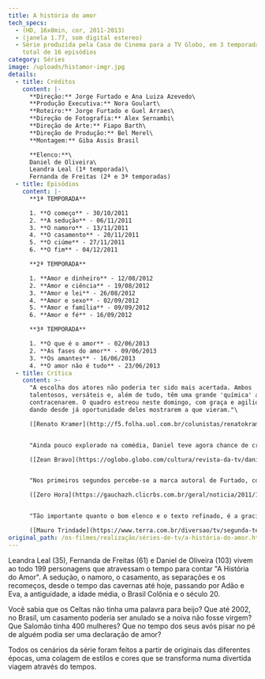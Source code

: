 ```yaml
---
title: A história do amor
tech_specs:
  - (HD, 16x8min, cor, 2011-2013)
  - (janela 1.77, som digital estereo)
  - Série produzida pela Casa de Cinema para a TV Globo, em 3 temporadas, com um
    total de 16 episódios
category: Séries
image: /uploads/histamor-imgr.jpg
details:
  - title: Créditos
    content: |-
      **Direção:** Jorge Furtado e Ana Luiza Azevedo\
      **Produção Executiva:** Nora Goulart\
      **Roteiro:** Jorge Furtado e Guel Arraes\
      **Direção de Fotografia:** Alex Sernambi\
      **Direção de Arte:** Fiapo Barth\
      **Direção de Produção:** Bel Merel\
      **Montagem:** Giba Assis Brasil

      **Elenco:**\
      Daniel de Oliveira\
      Leandra Leal (1ª temporada)\
      Fernanda de Freitas (2ª e 3ª temporadas)
  - title: Episódios
    content: |-
      **1ª TEMPORADA**

      1. **O começo** - 30/10/2011
      2. **A sedução** - 06/11/2011
      3. **O namoro** - 13/11/2011
      4. **O casamento** - 20/11/2011
      5. **O ciúme** - 27/11/2011
      6. **O fim** - 04/12/2011

      **2ª TEMPORADA**

      1. **Amor e dinheiro** - 12/08/2012
      2. **Amor e ciência** - 19/08/2012
      3. **Amor e lei** - 26/08/2012
      4. **Amor e sexo** - 02/09/2012
      5. **Amor e família** - 09/09/2012
      6. **Amor e fé** - 16/09/2012

      **3ª TEMPORADA**

      1. **O que é o amor** - 02/06/2013
      2. **As fases do amor** - 09/06/2013
      3. **Os amantes** - 16/06/2013
      4. **O amor não é tudo** - 23/06/2013
  - title: Crítica
    content: >-
      "A escolha dos atores não poderia ter sido mais acertada. Ambos
      talentosos, versáteis e, além de tudo, têm uma grande 'química' ao
      contracenarem. O quadro estreou neste domingo, com graça e agilidade,
      dando desde já oportunidade deles mostrarem a que vieram."\

      ([Renato Kramer](http://f5.folha.uol.com.br/colunistas/renatokramer/999313-fantastico-inova-e-se-renova.shtml), Folha online, 31/10/2011)


      "Ainda pouco explorado na comédia, Daniel teve agora chance de criar 32 personagens com timbres de voz e posturas completamente distintas. Em cena, ele também canta e toca violão."\

      ([Zean Bravo](https://oglobo.globo.com/cultura/revista-da-tv/daniel-de-oliveira-leandra-leal-vivem-64-personagens-em-quadro-do-fantastico-sobre-amor-3079965), O Globo online, 30/10/2011)


      "Nos primeiros segundos percebe-se a marca autoral de Furtado, como o humor, o hipertexto e as citações enciclopédicas."\

      ([Zero Hora](https://gauchazh.clicrbs.com.br/geral/noticia/2011/10/a-historia-do-amor-discute-a-relacao-a-partir-deste-domingo-3544149.html), 29/10/2011)


      "Tão importante quanto o bom elenco e o texto refinado, é a graciosa abertura realizada pelo estúdio Makako, que oferecem uma ambientação de 'pop-up book' para A História do Amor."\

      ([Mauro Trindade](https://www.terra.com.br/diversao/tv/segunda-temporada-de-a-historia-do-amor-renova-o-fantastico,00500ce68385a310VgnCLD200000bbcceb0aRCRD.html), portal Terra, 23/08/2012)
original_path: /os-filmes/realização/séries-de-tv/a-história-do-amor.html
---
```

Leandra Leal (35), Fernanda de Freitas (61) e Daniel de Oliveira (103) vivem ao todo 199 personagens que atravessam o tempo para contar "A História do Amor".  A sedução, o namoro, o casamento, as separações e os recomeços, desde o tempo das cavernas até hoje, passando por Adão e Eva, a antiguidade, a idade média, o Brasil Colônia e o século 20.

Você sabia que os Celtas não tinha uma palavra para beijo? Que até 2002, no Brasil, um casamento poderia ser anulado se a noiva não fosse virgem? Que Salomão tinha 400 mulheres?  Que no tempo dos seus avós pisar no pé de alguém podia ser uma declaração de amor?

Todos os cenários da série foram feitos a partir de originais das diferentes épocas, uma colagem de estilos e cores que se transforma numa divertida viagem através do tempos.
